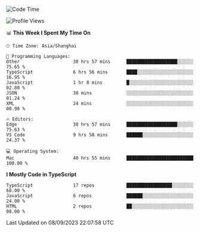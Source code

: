 <!--START_SECTION:waka-->
![Code Time](http://img.shields.io/badge/Code%20Time-5%2C125%20hrs%209%20mins-blue)

![Profile Views](http://img.shields.io/badge/Profile%20Views-0-blue)

📊 **This Week I Spent My Time On** 

```text
🕑︎ Time Zone: Asia/Shanghai

💬 Programming Languages: 
Other                    30 hrs 57 mins      ███████████████████░░░░░░   75.65 % 
TypeScript               6 hrs 56 mins       ████░░░░░░░░░░░░░░░░░░░░░   16.95 % 
JavaScript               1 hr 8 mins         █░░░░░░░░░░░░░░░░░░░░░░░░   02.80 % 
JSON                     30 mins             ░░░░░░░░░░░░░░░░░░░░░░░░░   01.24 % 
XML                      24 mins             ░░░░░░░░░░░░░░░░░░░░░░░░░   00.98 % 

🔥 Editors: 
Edge                     30 hrs 57 mins      ███████████████████░░░░░░   75.63 % 
VS Code                  9 hrs 58 mins       ██████░░░░░░░░░░░░░░░░░░░   24.37 % 

💻 Operating System: 
Mac                      40 hrs 55 mins      █████████████████████████   100.00 % 
```

**I Mostly Code in TypeScript** 

```text
TypeScript               17 repos            █████████████████░░░░░░░░   68.00 % 
JavaScript               6 repos             ██████░░░░░░░░░░░░░░░░░░░   24.00 % 
HTML                     2 repos             ██░░░░░░░░░░░░░░░░░░░░░░░   08.00 % 
```




 Last Updated on 08/09/2023 22:07:58 UTC
<!--END_SECTION:waka-->
